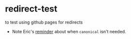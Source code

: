 # redirect-test
to test using github pages for redirects 

* Note Eric's [reminder](https://github.com/unitedstates/unitedstates.github.io/commit/de2af31f92d039b01fd80843583eade9d8aed2bb) about when `canonical` isn't needed.  

